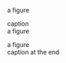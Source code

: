 <figure>a figure</figure>

<figure><figcaption>caption</figcaption>a figure</figure>
<figure>a figure<figcaption>caption at the end</figcaption></figure>
